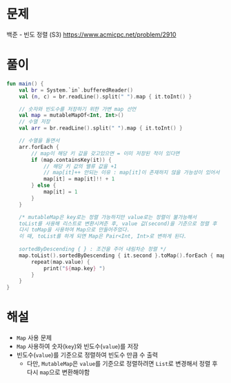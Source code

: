 # 문제
백준 - 빈도 정렬 (S3)
https://www.acmicpc.net/problem/2910


# 풀이

```Kotlin
fun main() {
    val br = System.`in`.bufferedReader()
    val (n, c) = br.readLine().split(" ").map { it.toInt() }

    // 숫자와 빈도수를 저장하기 위한 가변 map 선언
    val map = mutableMapOf<Int, Int>()
    // 수열 저장
    val arr = br.readLine().split(" ").map { it.toInt() }

    // 수열을 돌면서
    arr.forEach {
        // map이 해당 키 값을 갖고있으면 = 이미 저장된 적이 있다면
        if (map.containsKey(it)) {
            // 해당 키 값의 밸류 값을 +1
            // map[it]++ 안되는 이유 : map[it]이 존재하지 않을 가능성이 있어서
            map[it] = map[it]!! + 1
        } else {
            map[it] = 1
        }
    }

    /* mutableMap은 key로는 정렬 가능하지만 value로는 정렬이 불가능해서
    toList를 사용해 리스트로 변환시켜준 후, value 값(second)을 기준으로 정렬 후
    다시 toMap을 사용하여 Map으로 만들어주었다.
    이 때, toList를 하게 되면 Map은 Pair<Int, Int>로 변하게 된다.
    
    sortedByDescending { } : 조건을 주어 내림차순 정렬 */
    map.toList().sortedByDescending { it.second }.toMap().forEach { map ->
        repeat(map.value) {
            print("${map.key} ")
        }
    }
}
```


# 해설
* `Map` 사용 문제
* `Map` 사용하여 숫자(`key`)와 빈도수(`value`)를 저장
* 빈도수(`value`)를 기준으로 정렬하여 빈도수 만큼 수 출력
    * 다만, `MutableMap`은 `value`를 기준으로 정렬하려면 `List`로 변경해서 정렬 후 다시 `map`으로 변환해야함